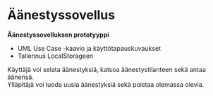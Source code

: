 # Äänestyssovellus

**Äänestyssovelluksen prototyyppi**
- UML Use Case -kaavio ja käyttötapauskuvaukset
- Tallennus LocalStorageen

Käyttäjä voi selata äänestyksiä, katsoa äänestystilanteen sekä antaa äänensä.  
Ylläpitäjä voi luoda uusia äänestyksiä sekä poistaa olemassa olevia.
